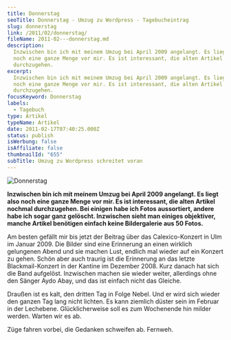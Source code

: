 ```yaml
---
title: Donnerstag
seoTitle: Donnerstag - Umzug zu Wordpress - Tagebucheintrag
slug: donnerstag
link: /2011/02/donnerstag/
fileName: 2011-02---donnerstag.md
description:
  Inzwischen bin ich mit meinem Umzug bei April 2009 angelangt. Es liegt also
  noch eine ganze Menge vor mir. Es ist interessant, die alten Artikel nochmal
  durchzugehen.
excerpt:
  Inzwischen bin ich mit meinem Umzug bei April 2009 angelangt. Es liegt also
  noch eine ganze Menge vor mir. Es ist interessant, die alten Artikel nochmal
  durchzugehen.
focusKeyword: Donnerstag
labels:
  - Tagebuch
type: Artikel
typeName: Artikel
date: 2011-02-17T07:40:25.000Z
status: publish
isWerbung: false
isAffiliate: false
thumbnailId: "655"
subTitle: Umzug zu Wordpress schreitet voran
---
```


![Donnerstag](http://cardamonchai.com/wp-content/uploads/2011/02/img_7594-640x427.jpg)

<strong>Inzwischen bin ich mit meinem Umzug bei April 2009 angelangt. Es liegt
also noch eine ganze Menge vor mir. Es ist interessant, die alten Artikel
nochmal durchzugehen. Bei einigen habe ich Fotos aussortiert, andere habe ich
sogar ganz gelöscht. Inzwischen sieht man einiges objektiver, manche Artikel
benötigen einfach keine Bildergalerie aus 50 Fotos. </strong>

Am besten gefällt mir bis jetzt der Beitrag über das Calexico-Konzert in Ulm im
Januar 2009. Die Bilder sind eine Erinnerung an einen wirklich gelungenen Abend
und sie machen Lust, endlich mal wieder auf ein Konzert zu gehen. Schön aber
auch traurig ist die Erinnerung an das letzte Blackmail-Konzert in der Kantine
im Dezember 2008. Kurz danach hat sich die Band aufgelöst. Inzwischen machen sie
wieder weiter, allerdings ohne den Sänger Aydo Abay, und das ist einfach nicht
das Gleiche.

Draußen ist es kalt, den dritten Tag in Folge Nebel. Und er wird sich wieder den
ganzen Tag lang nicht lichten. Es kann ziemlich düster sein im Februar in der
Lechebene. Glücklicherweise soll es zum Wochenende hin milder werden. Warten wir
es ab.

Züge fahren vorbei, die Gedanken schweifen ab. Fernweh.
